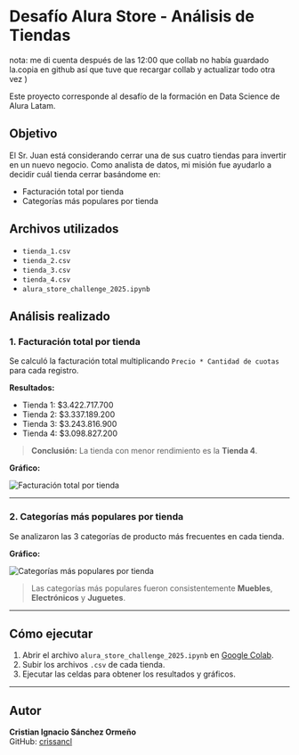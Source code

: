 # Desafío Alura Store - Análisis de Tiendas
nota: me di cuenta después de las 12:00 que collab no había guardado la.copia en github así que tuve que recargar collab y actualizar todo otra vez )

Este proyecto corresponde al desafío de la formación en Data Science de Alura Latam.

## Objetivo

El Sr. Juan está considerando cerrar una de sus cuatro tiendas para invertir en un nuevo negocio. Como analista de datos, mi misión fue ayudarlo a decidir cuál tienda cerrar basándome en:

- Facturación total por tienda
- Categorías más populares por tienda

## Archivos utilizados

- `tienda_1.csv`
- `tienda_2.csv`
- `tienda_3.csv`
- `tienda_4.csv`
- `alura_store_challenge_2025.ipynb`

## Análisis realizado

### 1. Facturación total por tienda

Se calculó la facturación total multiplicando `Precio * Cantidad de cuotas` para cada registro.

**Resultados:**

- Tienda 1: $3.422.717.700
- Tienda 2: $3.337.189.200
- Tienda 3: $3.243.816.900
- Tienda 4: $3.098.827.200

> **Conclusión:** La tienda con menor rendimiento es la **Tienda 4**.

**Gráfico:**

![Facturación total por tienda](https://github.com/crissancl/Alura-store/blob/main/grafico_facturacion.png)

---

### 2. Categorías más populares por tienda

Se analizaron las 3 categorías de producto más frecuentes en cada tienda.

**Gráfico:**

![Categorías más populares por tienda](https://github.com/crissancl/Alura-store/blob/main/categorias_tiendas.png)

> Las categorías más populares fueron consistentemente **Muebles**, **Electrónicos** y **Juguetes**.

---

## Cómo ejecutar

1. Abrir el archivo `alura_store_challenge_2025.ipynb` en [Google Colab](https://colab.research.google.com/).
2. Subir los archivos `.csv` de cada tienda.
3. Ejecutar las celdas para obtener los resultados y gráficos.

---

## Autor

**Cristian Ignacio Sánchez Ormeño**  
GitHub: [crissancl](https://github.com/crissancl)
